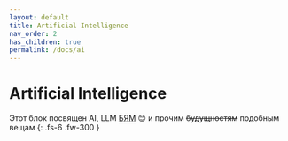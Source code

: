 ```yaml
---
layout: default
title: Artificial Intelligence
nav_order: 2
has_children: true
permalink: /docs/ai
---
```


# Artificial Intelligence

Этот блок посвящен AI, LLM [БЯМ] 😊 и прочим ~~будущностям~~ подобным вещам
{: .fs-6 .fw-300 }

[БЯМ]: https://ru.wikipedia.org/wiki/%D0%91%D0%BE%D0%BB%D1%8C%D1%88%D0%B0%D1%8F_%D1%8F%D0%B7%D1%8B%D0%BA%D0%BE%D0%B2%D0%B0%D1%8F_%D0%BC%D0%BE%D0%B4%D0%B5%D0%BB%D1%8C